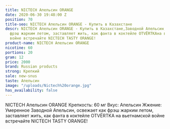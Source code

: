 ```yaml
---
title: NICTECH Апельсин ORANGE
date: 2020-06-30 19:48:00 Z
position: 70
title-seo: NICTECH Апельсин ORANGE - Купить в Казахстане
descr: NICTECH Апельсин ORANGE - Купить в Казахстане,Заводной Апельсин, освежает как
  фрэш жарким летом, заставляет жить, как фанта в коктейле OTVЁRTKAна вьетнамской
  войне встречайте NICTECH TASTY ORANGE!
product-name: NICTECH Апельсин ORANGE
nicotine: 60
portions: 20
gram: 12
price: 2000
brand: Russian products
strong: Крепкий
sale: new-snus
taste: Апельсин
image: "/uploads/Nictech%20orange.jpg"
has_availability: false
---
```


NICTECH Апельсин ORANGE
Крепкость: 60 мг
Вкус: Апельсин
Жжение: Умеренное
Заводной Апельсин, освежает как фрэш жарким летом, заставляет жить, как фанта в коктейле OTVЁRTKA на вьетнамской войне встречайте NICTECH TASTY ORANGE!
